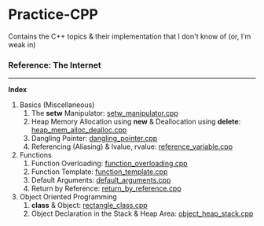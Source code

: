 # Practice-CPP
Contains the C++ topics &amp; their implementation that I don't know of (or, I'm weak in)

### Reference: The Internet

<hr/>

**Index**
1. Basics (Miscellaneous)
   1. The **setw** Manipulator: [setw_manipulator.cpp](https://github.com/Ch-sriram/Practice-CPP/blob/master/Basics%20%26%20Miscellaneous/setw_manipulator.cpp)
   2. Heap Memory Allocation using **new** & Deallocation using **delete**: [heap_mem_alloc_dealloc.cpp](https://github.com/Ch-sriram/Practice-CPP/blob/master/Basics%20%26%20Miscellaneous/heap_mem_alloc_dealloc.cpp)
   3. Dangling Pointer: [dangling_pointer.cpp](https://github.com/Ch-sriram/Practice-CPP/blob/master/Basics%20%26%20Miscellaneous/dangling_pointer.cpp)
   4. Referencing (Aliasing) & lvalue, rvalue: [reference_variable.cpp](https://github.com/Ch-sriram/Practice-CPP/blob/master/Basics%20%26%20Miscellaneous/reference_variable.cpp) 
2. Functions
   1. Function Overloading: [function_overloading.cpp](https://github.com/Ch-sriram/Practice-CPP/blob/master/Functions/function_overloading.cpp)
   2. Function Template: [function_template.cpp](https://github.com/Ch-sriram/Practice-CPP/blob/master/Functions/function_template.cpp)
   3. Default Arguments: [default_arguments.cpp](https://github.com/Ch-sriram/Practice-CPP/blob/master/Functions/default_arguments.cpp)
   4. Return by Reference: [return_by_reference.cpp](https://github.com/Ch-sriram/Practice-CPP/blob/master/Functions/return_by_reference.cpp)
3. Object Oriented Programming
   1. **class** & Object: [rectangle_class.cpp](https://github.com/Ch-sriram/Practice-CPP/blob/master/Object%20Oriented%20Programming/rectangle_class.cpp)
   2. Object Declaration in the Stack & Heap Area: [object_heap_stack.cpp](https://github.com/Ch-sriram/Practice-CPP/blob/master/Object%20Oriented%20Programming/object_heap_stack.cpp)